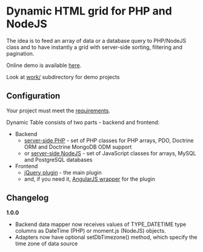 Dynamic HTML grid for PHP and NodeJS
====================================

The idea is to feed an array of data or a database query to PHP/NodeJS class and to have instantly a grid with server-side sorting, filtering and pagination.

Online demo is available [here](http://demo.daemon-notes.com/dynamic-table/).

Look at [work/](work/) subdirectory for demo projects


Configuration
-------------

Your project must meet the [requirements](docs/requirements.md).

Dynamic Table consists of two parts - backend and frontend:
 * Backend
   * [server-side PHP](docs/php.md) - set of PHP classes for PHP arrays, PDO, Doctrine ORM and Doctrine MongoDB ODM support
   * or [server-side NodeJS](docs/nodejs.md) - set of JavaScript classes for arrays, MySQL and PostgreSQL databases
 * Frontend
   * [jQuery plugin](docs/front-side-plugin.md) - the main plugin
   * and, if you need it, [AngularJS wrapper](docs/front-side-wrapper.md) for the plugin

Changelog
---------

**1.0.0**
 * Backend data mapper now receives values of TYPE_DATETIME type columns as DateTime (PHP) or moment.js (NodeJS) objects.
 * Adapters now have optional setDbTimezone() method, which specify the time zone of data source
